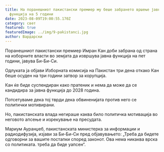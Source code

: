 ```yaml
---
title: На поранешниот пакистански премиер му беше забрането вршење јавна
  функција на 5 години
date: 2023-08-09T19:00:55.170Z
category: свет
featured: true
featuredImage: ../img/9-pakistanci.jpg
author: Вардарски
---
```

Поранешниот пакистански премиер Имран Кан доби забрана од страна на изборните власти во земјата да извршува јавна функција на пет години, јавува Би-Би-Си.

Одлуката ја објави Изборната комисија на Пакистан три дена откако Кан беше осуден на три години затвор за корупција.

Кан ќе биде суспендиран како пратеник и нема да може да се кандидира за јавна функција до 2028 година.

Потсетуваме дека тој тврди дека обвиненијата против него се политички мотивирани.

Но, пакистанската влада негираше каква било политичка мотивација во неговото апсење и изрекување на пресудата.

Мариум Ауранџеб, пакистанската министерка за информации и радиодифузија, изјави за Би-Би-Си пред објавувањето: „Треба да бидете одговорни за вашите постапки според законот. Ова нема никаква врска со политиката. треба да биде уапсен“.
